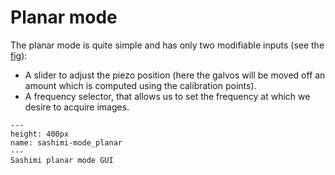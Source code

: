 # Planar mode

The planar mode is quite simple and has only two modifiable inputs (see the [fig](sashimi-mode_planar)):

- A slider to adjust the piezo position (here the galvos will be moved off an amount which is computed using the calibration points).
- A frequency selector, that allows us to set the frequency at which we desire to acquire images.

```{figure} ../images/mode_planar.png
---
height: 400px
name: sashimi-mode_planar
---
Sashimi planar mode GUI
```
